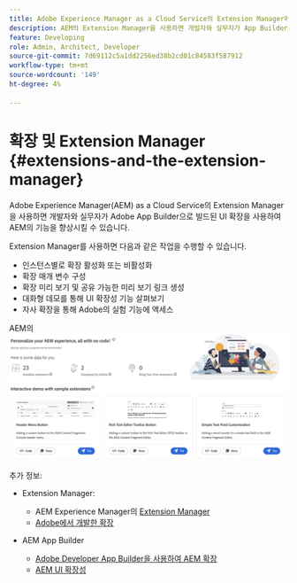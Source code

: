 ```yaml
---
title: Adobe Experience Manager as a Cloud Service의 Extension Manager에 대해 알아보기
description: AEM의 Extension Manager을 사용하면 개발자와 실무자가 App Builder으로 빌드된 확장을 사용하여 AEM의 기능을 향상시킬 수 있습니다.
feature: Developing
role: Admin, Architect, Developer
source-git-commit: 7d69112c5a1dd2256ed38b2cd01c84583f587912
workflow-type: tm+mt
source-wordcount: '149'
ht-degree: 4%

---
```



# 확장 및 Extension Manager {#extensions-and-the-extension-manager}

Adobe Experience Manager(AEM) as a Cloud Service의 Extension Manager을 사용하면 개발자와 실무자가 Adobe App Builder으로 빌드된 UI 확장을 사용하여 AEM의 기능을 향상시킬 수 있습니다.

Extension Manager를 사용하면 다음과 같은 작업을 수행할 수 있습니다.

* 인스턴스별로 확장 활성화 또는 비활성화
* 확장 매개 변수 구성
* 확장 미리 보기 및 공유 가능한 미리 보기 링크 생성
* 대화형 데모를 통해 UI 확장성 기능 살펴보기
* 자사 확장을 통해 Adobe의 실험 기능에 액세스

AEM의 ![Extension Manager](/help/implementing/developing/extending/assets/homepage.png)

추가 정보:

* Extension Manager:

   * AEM Experience Manager의 [Extension Manager](https://developer.adobe.com/uix/docs/extension-manager/)
   * [Adobe에서 개발한 확장](https://developer.adobe.com/uix/docs/extension-manager/extension-developed-by-adobe/)

* AEM App Builder

   * [Adobe Developer App Builder을 사용하여 AEM 확장](/help/implementing/developing/extending/app-builder/extending-aem-with-app-builder.md)
   * [AEM UI 확장성](https://experienceleague.adobe.com/en/docs/experience-manager-learn/cloud-service/developing/extensibility/ui/overview)